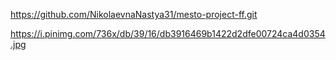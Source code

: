 
https://github.com/NikolaevnaNastya31/mesto-project-ff.git

https://i.pinimg.com/736x/db/39/16/db3916469b1422d2dfe00724ca4d0354.jpg
